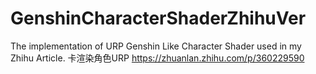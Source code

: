 # GenshinCharacterShaderZhihuVer
The implementation of URP Genshin Like Character Shader used in my Zhihu Article.
卡渲染角色URP
https://zhuanlan.zhihu.com/p/360229590
